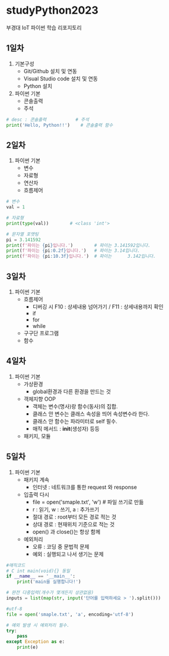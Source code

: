 # studyPython2023
부경대 IoT 파이썬 학습 리포지토리

## 1일차
1. 기본구성
    - Git/Github 설치 및 연동
    - Visual Studio code 설치 및 연동
    - Python 설치
2. 파이썬 기본
    - 콘솔출력
    - 주석

```python
# desc : 콘솔출력           # 주석
print('Hello, Python!!')    # 콘솔출력 함수
```

## 2일차
1. 파이썬 기본
    - 변수
    - 자료형
    - 연산자
    - 흐름제어

```python
# 변수
val = 1

# 자료형
print(type(val))        # <class 'int'>

# 문자열 포맷팅
pi = 3.141592
print(f'파이는 {pi}입니다.')        # 파이는 3.141592입니다.
print(f'파이는 {pi:0.2f}입니다.')   # 파이는 3.14입니다.
print(f'파이는 {pi:10.3f}입니다.')  # 파이는      3.142입니다.
```
## 3일차
1. 파이썬 기본
    - 흐름제어
        - 디버깅 시 F10 : 상세내용 넘어가기 / F11 : 상세내용까지 확인
        - if
        - for
        - while
    - 구구단 프로그램
    - 함수

## 4일차
1. 파이썬 기본
    - 가상환경
        - global환경과 다른 환경을 만드는 것
    - 객체지향 OOP
        - 객체는 변수(명사)랑 함수(동사)의 집합.
        - 클래스 안 변수는 클래스 속성을 띄어 속성변수라 한다.
        - 클래스 안 함수는 파라미터로 self 필수.
        - 매직 메서드 : __init__(생성자) 등등
    - 패키지, 모듈
    
## 5일차
1. 파이썬 기본
    - 패키지 계속
        - 인터넷 : 네트워크를 통한 request 와 response
    - 입출력 다시
        - file = open('smaple.txt', 'w')  # 파일 쓰기로 만듦
        - r : 읽기, w : 쓰기, a : 추가쓰기
        - 절대 경로 : root부터 모든 경로 적는 것
        - 상대 경로 : 현재위치 기준으로 적는 것
        - open() 과 close()는 항상 함께
    - 예외처리
        - 오류 : 코딩 중 문법적 문제
        - 예외 : 실행되고 나서 생기는 문제
```python
#매직코드
# C int main(void){} 동일
if __name__ == '__main__':
    print('main을 실행합니다!')
```
```python
# 완전 다중입력(개수가 몇개든지 상관없음)
inputs = list(map(str, input('단어를 입력하세요 > ').split()))
```
```python
#utf-8
file = open('smaple.txt', 'a', encoding='utf-8')
```
```python
# 예외 발생 시 예외처리 필수.
try:    
    pass
except Exception as e:
    print(e)
```
